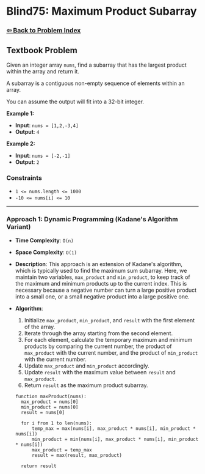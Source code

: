 # Blind75: Maximum Product Subarray

### [⇦ Back to Problem Index](../../index.md)

## Textbook Problem

Given an integer array `nums`, find a subarray that has the largest product within the array and return it.

A subarray is a contiguous non-empty sequence of elements within an array.

You can assume the output will fit into a 32-bit integer.

**Example 1:**

- **Input**: `nums = [1,2,-3,4]`
- **Output**: `4`

**Example 2:**

- **Input**: `nums = [-2,-1]`
- **Output**: `2`

### Constraints

- `1 <= nums.length <= 1000`
- `-10 <= nums[i] <= 10`

---

### Approach 1: Dynamic Programming (Kadane's Algorithm Variant)

- **Time Complexity**: `O(n)`
- **Space Complexity**: `O(1)`
- **Description**: This approach is an extension of Kadane's algorithm, which is typically used to find the maximum sum subarray. Here, we maintain two variables, `max_product` and `min_product`, to keep track of the maximum and minimum products up to the current index. This is necessary because a negative number can turn a large positive product into a small one, or a small negative product into a large positive one.
- **Algorithm**:

  1. Initialize `max_product`, `min_product`, and `result` with the first element of the array.
  2. Iterate through the array starting from the second element.
  3. For each element, calculate the temporary maximum and minimum products by comparing the current number, the product of `max_product` with the current number, and the product of `min_product` with the current number.
  4. Update `max_product` and `min_product` accordingly.
  5. Update `result` with the maximum value between `result` and `max_product`.
  6. Return `result` as the maximum product subarray.

  ```pseudo
  function maxProduct(nums):
    max_product = nums[0]
    min_product = nums[0]
    result = nums[0]

    for i from 1 to len(nums):
        temp_max = max(nums[i], max_product * nums[i], min_product * nums[i])
        min_product = min(nums[i], max_product * nums[i], min_product * nums[i])
        max_product = temp_max
        result = max(result, max_product)

    return result
  ```
